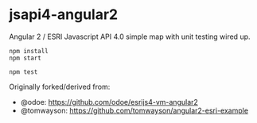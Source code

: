 # jsapi4-angular2
Angular 2 / ESRI Javascript API 4.0 simple map with unit testing wired up.

```
npm install
npm start

npm test
```

Originally forked/derived from:
- @odoe: https://github.com/odoe/esrijs4-vm-angular2
- @tomwayson: https://github.com/tomwayson/angular2-esri-example
